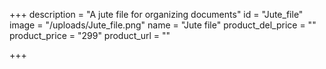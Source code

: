 +++
description = "A jute file for organizing documents"
id = "Jute_file"
image = "/uploads/Jute_file.png"
name = "Jute file"
product_del_price = ""
product_price = "299"
product_url = ""

+++